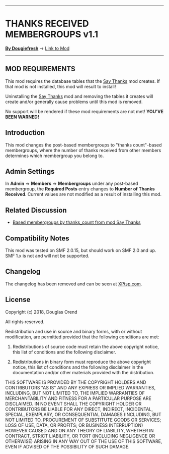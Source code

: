 -------

# THANKS RECEIVED MEMBERGROUPS v1.1

[**By Dougiefresh**](http://www.simplemachines.org/community/index.php?action=profile;u=253913) -> [Link to Mod](https://custom.simplemachines.org/mods/index.php?mod=4180)

-------

## MOD REQUIREMENTS
This mod requires the database tables that the [Say Thanks](https://www.simplemachines.org/community/index.php?topic=527032.msg3737095#msg3737095) mod creates.  If that mod is not installed, this mod will result to install!

Uninstalling the [Say Thanks](https://www.simplemachines.org/community/index.php?topic=527032.msg3737095#msg3737095) mod and removing the tables it creates will create and/or generally cause problems until this mod is removed.

No support will be rendered if these mod requirements are not met!  **YOU'VE BEEN WARNED!**

## Introduction
This mod changes the post-based membergroups to "thanks count"-based membergroups, where the number of thanks received from other members determines which membergroup you belong to.

## Admin Settings
In **Admin** => **Members** => **Membergroups** under any post-based membergroup, the **Required Posts** entry changes to **Number of Thanks Received**.  Current values are not modified as a result of installing this mod.

## Related Discussion

- [Based membergroups by thanks_count from mod Say Thanks](https://www.simplemachines.org/community/index.php?topic=559550.0)

## Compatibility Notes
This mod was tested on SMF 2.0.15, but should work on SMF 2.0 and up.  SMF 1.x is not and will not be supported.

## Changelog
The changelog has been removed and can be seen at [XPtsp.com](http://www.xptsp.com/board/index.php?topic=662.msg975#msg975).

## License
Copyright (c) 2018, Douglas Orend

All rights reserved.

Redistribution and use in source and binary forms, with or without modification, are permitted provided that the following conditions are met:

1. Redistributions of source code must retain the above copyright notice, this list of conditions and the following disclaimer.

2. Redistributions in binary form must reproduce the above copyright notice, this list of conditions and the following disclaimer in the documentation and/or other materials provided with the distribution.

THIS SOFTWARE IS PROVIDED BY THE COPYRIGHT HOLDERS AND CONTRIBUTORS "AS IS" AND ANY EXPRESS OR IMPLIED WARRANTIES, INCLUDING, BUT NOT LIMITED TO, THE IMPLIED WARRANTIES OF MERCHANTABILITY AND FITNESS FOR A PARTICULAR PURPOSE ARE DISCLAIMED. IN NO EVENT SHALL THE COPYRIGHT HOLDER OR CONTRIBUTORS BE LIABLE FOR ANY DIRECT, INDIRECT, INCIDENTAL, SPECIAL, EXEMPLARY, OR CONSEQUENTIAL DAMAGES (INCLUDING, BUT NOT LIMITED TO, PROCUREMENT OF SUBSTITUTE GOODS OR SERVICES; LOSS OF USE, DATA, OR PROFITS; OR BUSINESS INTERRUPTION) HOWEVER CAUSED AND ON ANY THEORY OF LIABILITY, WHETHER IN CONTRACT, STRICT LIABILITY, OR TORT (INCLUDING NEGLIGENCE OR OTHERWISE) ARISING IN ANY WAY OUT OF THE USE OF THIS SOFTWARE, EVEN IF ADVISED OF THE POSSIBILITY OF SUCH DAMAGE.
